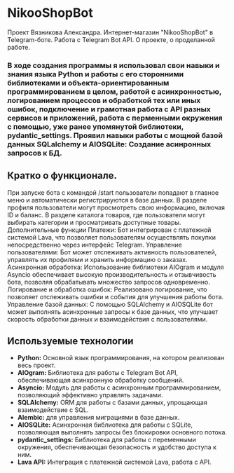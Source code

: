 # NikooShopBot
Проект Вязникова Александра. Интернет-магазин "NikooShopBot" в Telegram-боте. Работа с Telegram Bot API. О проекте, о проделанной работе.

### В ходе создания программы я использовал свои навыки и знания языка Python и работы с его сторонними библиотеками и объекта-ориентированным программированием в целом, работой с асинхронностью, логированием процессов и обработкой тех или иных ошибок, подключение и грамотная работа с API разных сервисов и приложений, работа с перменными окружения с помощью, уже ранее упомянутой библиотеки, pydantic_settings. Проявил навыки работы с мощной базой данных SQLalchemy и AIOSQLite: Создание асинронных запросов к БД.

## Кратко о функционале.
При запуске бота с командой /start пользователи попадают в главное меню и автоматически регистрируются в базе данных. В разделе профиля пользователи могут просмотреть свою информацию, включая ID и баланс.
В разделе каталога товаров, где пользователи могут выбирать категории и просматривать доступные товары.
Дополнительные функции
Платежи: Бот интегрирован с платежной системой Lava, что позволяет пользователям осуществлять покупки непосредственно через интерфейс Telegram. 
Управление пользователями: Бот может отслеживать активность пользователей, управлять их профилями и хранить информацию о заказах.
Асинхронная обработка: Использование библиотеки AIOgram и модуля Asyncio обеспечивает высокую производительность и отзывчивость бота, позволяя обрабатывать множество запросов одновременно.
Логирование и обработка ошибок: Реализовано логирование, что позволяет отслеживать ошибки и события для улучшения работы бота.
Управление базой данных: С помощью SQLAlchemy и AIOSQLite бот может выполнять асинхронные запросы к базе данных, что улучшает скорость обработки данных и взаимодействия с пользователями.

## Используемые технологии
- __Python:__ Основной язык программирования, на котором реализован весь проект.  
- __AIOgram:__ Библиотека для работы с Telegram Bot API, обеспечивающая асинхронную обработку сообщений.  
- __Asyncio:__ Модуль для работы с асинхронным программированием, позволяющий эффективно управлять задачами.  
- __SQLAlchemy:__ ORM для работы с базами данных, упрощающая взаимодействие с SQL.
- __Alembic:__ для управления миграциями в базе данных.
- __AIOSQLite:__ Асинхронная библиотека для работы с SQLite, позволяющая выполнять запросы без блокировки основного потока.  
- __pydantic_settings:__ Библиотека для работы с переменными окружения, обеспечивающая безопасность и удобство доступа к ним.
- __Lava API:__ Интеграция с платежной системой Lava, работа с API.

